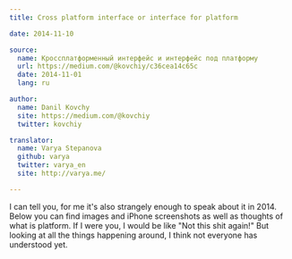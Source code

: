 ```yaml
---
title: Cross platform interface or interface for platform

date: 2014-11-10

source:
  name: Кроссплатформенный интерфейс и интерфейс под платформу
  url: https://medium.com/@kovchiy/c36cea14c65c
  date: 2014-11-01
  lang: ru

author:
  name: Danil Kovchy
  site: https://medium.com/@kovchiy
  twitter: kovchiy

translator:
  name: Varya Stepanova
  github: varya
  twitter: varya_en
  site: http://varya.me/

---
```


I can tell you, for me it's also strangely enough to speak about it in 2014. Below you can find images and iPhone
screenshots as well as thoughts of what is platform. If I were you, I would be like "Not this shit again!" But looking
at all the things happening around, I think not everyone has understood yet.

<!-- cut -->

